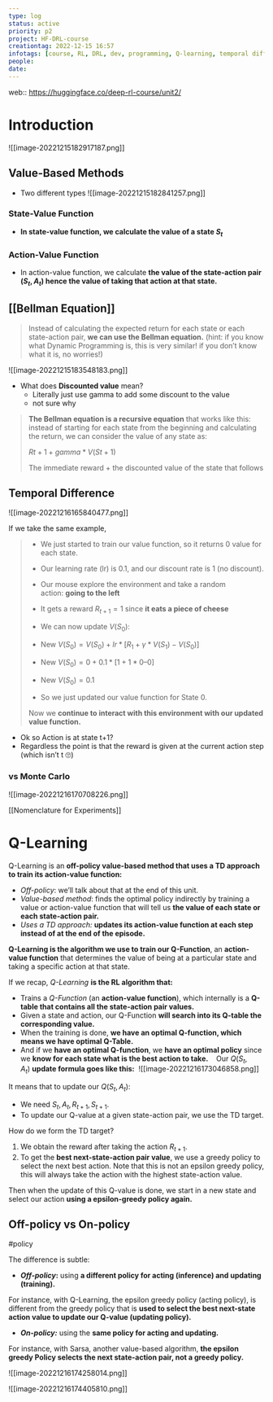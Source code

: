 ```yaml
---
type: log
status: active
priority: p2
project: HF-DRL-course
creationtag: 2022-12-15 16:57
infotags: [course, RL, DRL, dev, programming, Q-learning, temporal difference]
people:
date:
---
```

web:: https://huggingface.co/deep-rl-course/unit2/

# Introduction
![[image-20221215182917187.png]]


## Value-Based Methods
- Two different types
![[image-20221215182841257.png]]


### State-Value Function
- **In state-value function, we calculate **the value of a state $S_t$****

### Action-Value Function
-   In action-value function, we calculate **the value of the state-action pair $( S_t, A_t)$ hence the value of taking that action at that state.**

## [[Bellman Equation]]
> Instead of calculating the expected return for each state or each state-action pair, **we can use the Bellman equation.** (hint: if you know what Dynamic Programming is, this is very similar! if you don’t know what it is, no worries!)

![[image-20221215183548183.png]]

- What does **Discounted value** mean?
	- Literally just use gamma to add some discount to the value
	- not sure why

> **The Bellman equation is a recursive equation** that works like this: instead of starting for each state from the beginning and calculating the return, we can consider the value of any state as:
> 
> $Rt+1 + gamma * V(St+1)$
> 
> The immediate reward + the discounted value of the state that follows

## Temporal Difference 
![[image-20221216165840477.png]]

If we take the same example,
> -   We just started to train our value function, so it returns 0 value for each state.
>
> -   Our learning rate (lr) is 0.1, and our discount rate is 1 (no discount).
>
> -   Our mouse explore the environment and take a random action: **going to the left**
>
> -   It gets a reward $R_{t+1} = 1$ since **it eats a piece of cheese**
> 
> - We can now update $V(S_0)$:
> 
> - New $V(S_0) = V(S_0) + lr * [R_1 + \gamma * V(S_1) - V(S_0)]$
> 
> - New $V(S_0) = 0 + 0.1 * [1 + 1 * 0–0]$
> 
> - New $V(S_0) = 0.1$
> 
> - So we just updated our value function for State 0.
>
> Now we **continue to interact with this environment with our updated value function.**

- Ok so Action is at state t+1?
- Regardless the point is that the reward is given at the current action step (which isn’t t 🙄)

### vs Monte Carlo 
![[image-20221216170708226.png]]

[[Nomenclature for Experiments]]

# Q-Learning
Q-Learning is an **off-policy value-based method that uses a TD approach to train its action-value function:**

-   _Off-policy_: we’ll talk about that at the end of this unit.
-   _Value-based method_: finds the optimal policy indirectly by training a value or action-value function that will tell us **the value of each state or each state-action pair.**
-   _Uses a TD approach:_ **updates its action-value function at each step instead of at the end of the episode.**

**Q-Learning is the algorithm we use to train our Q-Function**, an **action-value function** that determines the value of being at a particular state and taking a specific action at that state.

If we recap, _Q-Learning_ **is the RL algorithm that:**

-   Trains a _Q-Function_ (an **action-value function**), which internally is a **Q-table that contains all the state-action pair values.**
-   Given a state and action, our Q-Function **will search into its Q-table the corresponding value.**
-   When the training is done, **we have an optimal Q-function, which means we have optimal Q-Table.**
-   And if we **have an optimal Q-function**, we **have an optimal policy** since we **know for each state what is the best action to take.**
 
 Our $Q(S_t, A_t)$ **update formula goes like this:**
 ![[image-20221216173046858.png]]

It means that to update our $Q(S_t, A_t)$:

-   We need $S_t, A_t, R_{t+1}, S_{t+1}$.
-   To update our Q-value at a given state-action pair, we use the TD target.

How do we form the TD target?

1.  We obtain the reward after taking the action $R_{t+1}$.
2.  To get the **best next-state-action pair value**, we use a greedy policy to select the next best action. Note that this is not an epsilon greedy policy, this will always take the action with the highest state-action value.

Then when the update of this Q-value is done, we start in a new state and select our action **using a epsilon-greedy policy again.**


## Off-policy vs On-policy
#policy 

The difference is subtle:

-   **_Off-policy_:** using **a different policy for acting (inference) and updating (training).**

For instance, with Q-Learning, the epsilon greedy policy (acting policy), is different from the greedy policy that is **used to select the best next-state action value to update our Q-value (updating policy).**

-   **_On-policy:_** using the **same policy for acting and updating.**

For instance, with Sarsa, another value-based algorithm, **the epsilon greedy Policy selects the next state-action pair, not a greedy policy.**

![[image-20221216174258014.png]]

![[image-20221216174405810.png]]

